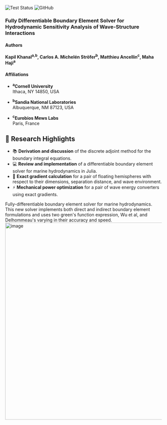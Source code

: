 ![Test Status](https://github.com/symbiotic-engineering/MarineHydro.jl/actions/workflows/run_tests.yml/badge.svg)
![GitHub](https://img.shields.io/github/license/symbiotic-engineering/MDOcean)

### Fully Differentiable Boundary Element Solver for Hydrodynamic Sensitivity Analysis of Wave-Structure Interactions

#### Authors

**Kapil Khanal<sup>a,b</sup>, Carlos A. Michelén Ströfer<sup>b</sup>, Matthieu Ancellin<sup>c</sup>, Maha Haji<sup>a</sup>**

#### Affiliations

- **<sup>a</sup>Cornell University**  
  Ithaca, NY 14850, USA

- **<sup>b</sup>Sandia National Laboratories**  
  Albuquerque, NM 87123, USA

- **<sup>c</sup>Eurobios Mews Labs**  
  Paris, France

## 🌟 Research Highlights

- 📚 **Derivation and discussion** of the discrete adjoint method for the boundary integral equations.
- 💻 **Review and implementation** of a differentiable boundary element solver for marine hydrodynamics in Julia.
- 🌊 **Exact gradient calculation** for a pair of floating hemispheres with respect to their dimensions, separation distance, and wave environment.
- ⚡ **Mechanical power optimization** for a pair of wave energy converters using exact gradients.



Fully-differentiable boundary element solver for marine hydrodynamics. This new solver implements both direct and indirect boundary element formulations and uses two green's function expression, Wu et al, and Delhommeau's varying in their accuracy and speed. 
<img width="632" alt="image" src="https://github.com/user-attachments/assets/16247838-770b-480d-9f2f-d4b0a02054bf" />






